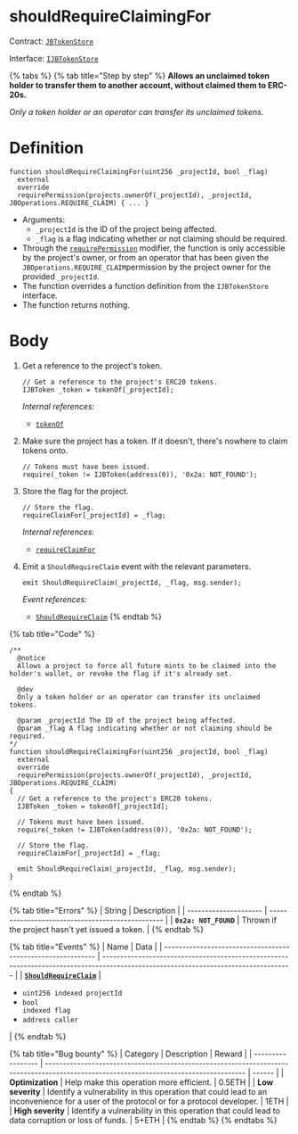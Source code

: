 # shouldRequireClaimingFor

Contract: [`JBTokenStore`](broken-reference)​‌

Interface: [`IJBTokenStore`](../../../../interfaces/ijbtokenstore.md)

{% tabs %}
{% tab title="Step by step" %}
**Allows an unclaimed token holder to transfer them to another account, without claimed them to ERC-20s.**

_Only a token holder or an operator can transfer its unclaimed tokens_.

# Definition

```solidity
function shouldRequireClaimingFor(uint256 _projectId, bool _flag)
  external
  override
  requirePermission(projects.ownerOf(_projectId), _projectId, JBOperations.REQUIRE_CLAIM) { ... }
```

* Arguments:
  * `_projectId` is the ID of the project being affected.
  * `_flag` is a flag indicating whether or not claiming should be required.
* Through the [`requirePermission`](../../or-abstract/jboperatable/modifiers/requirepermission.md) modifier, the function is only accessible by the project's owner, or from an operator that has been given the `JBOperations.REQUIRE_CLAIM`permission by the project owner for the provided `_projectId`.
* The function overrides a function definition from the `IJBTokenStore` interface.
* The function returns nothing.

# Body

1.  Get a reference to the project's token.

    ```solidity
    // Get a reference to the project's ERC20 tokens.
    IJBToken _token = tokenOf[_projectId];
    ```

    _Internal references:_

    * [`tokenOf`](../properties/tokenof.md)
2.  Make sure the project has a token. If it doesn't, there's nowhere to claim tokens onto.

    ```solidity
    // Tokens must have been issued.
    require(_token != IJBToken(address(0)), '0x2a: NOT_FOUND');
    ```
3.  Store the flag for the project.

    ```solidity
    // Store the flag.
    requireClaimFor[_projectId] = _flag;
    ```

    _Internal references:_

    * [`requireClaimFor`](../properties/requireclaimfor.md)
4.  Emit a `ShouldRequireClaim` event with the relevant parameters.

    ```solidity
    emit ShouldRequireClaim(_projectId, _flag, msg.sender);
    ```

    _Event references:_

    * [`ShouldRequireClaim`](../events/shouldrequireclaim.md)
{% endtab %}

{% tab title="Code" %}
```solidity
/** 
  @notice 
  Allows a project to force all future mints to be claimed into the holder's wallet, or revoke the flag if it's already set.

  @dev
  Only a token holder or an operator can transfer its unclaimed tokens.

  @param _projectId The ID of the project being affected.
  @param _flag A flag indicating whether or not claiming should be required.
*/
function shouldRequireClaimingFor(uint256 _projectId, bool _flag)
  external
  override
  requirePermission(projects.ownerOf(_projectId), _projectId, JBOperations.REQUIRE_CLAIM)
{
  // Get a reference to the project's ERC20 tokens.
  IJBToken _token = tokenOf[_projectId];

  // Tokens must have been issued.
  require(_token != IJBToken(address(0)), '0x2a: NOT_FOUND');

  // Store the flag.
  requireClaimFor[_projectId] = _flag;

  emit ShouldRequireClaim(_projectId, _flag, msg.sender);
}
```
{% endtab %}

{% tab title="Errors" %}
| String                | Description                                      |
| --------------------- | ------------------------------------------------ |
| **`0x2a: NOT_FOUND`** | Thrown if the project hasn't yet issued a token. |
{% endtab %}

{% tab title="Events" %}
| Name                                                        | Data                                                                                                                                |
| ----------------------------------------------------------- | ----------------------------------------------------------------------------------------------------------------------------------- |
| [**`ShouldRequireClaim`**](../events/shouldrequireclaim.md) | <ul><li><code>uint256 indexed projectId</code></li><li><code>bool indexed flag</code></li><li><code>address caller</code></li></ul> |
{% endtab %}

{% tab title="Bug bounty" %}
| Category          | Description                                                                                                                            | Reward |
| ----------------- | -------------------------------------------------------------------------------------------------------------------------------------- | ------ |
| **Optimization**  | Help make this operation more efficient.                                                                                               | 0.5ETH |
| **Low severity**  | Identify a vulnerability in this operation that could lead to an inconvenience for a user of the protocol or for a protocol developer. | 1ETH   |
| **High severity** | Identify a vulnerability in this operation that could lead to data corruption or loss of funds.                                        | 5+ETH  |
{% endtab %}
{% endtabs %}
